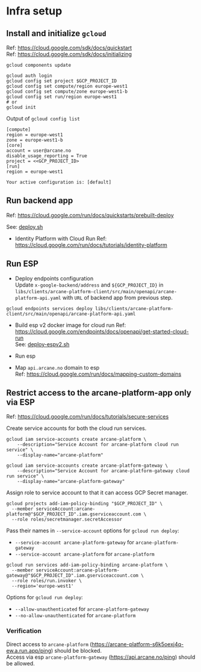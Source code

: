 # Infra setup

## Install and initialize `gcloud`  

Ref: https://cloud.google.com/sdk/docs/quickstart  
Ref: https://cloud.google.com/sdk/docs/initializing  
```shell
gcloud components update

gcloud auth login
gcloud config set project $GCP_PROJECT_ID
gcloud config set compute/region europe-west1
gcloud config set compute/zone europe-west1-b
gcloud config set run/region europe-west1
# or
gcloud init
```

Output of `gcloud config list`
```text
[compute]
region = europe-west1
zone = europe-west1-b
[core]
account = user@arcane.no
disable_usage_reporting = True
project = <<GCP_PROJECT_ID>
[run]
region = europe-west1

Your active configuration is: [default]
```

## Run backend app

Ref: https://cloud.google.com/run/docs/quickstarts/prebuilt-deploy  

See: [deploy.sh](deploy.sh)

* Identity Platform with Cloud Run
Ref: https://cloud.google.com/run/docs/tutorials/identity-platform

## Run ESP

* Deploy endpoints configuration  
Update `x-google-backend/address` and `${GCP_PROJECT_ID}` in
`libs/clients/arcane-platform-client/src/main/openapi/arcane-platform-api.yaml`
with `URL` of backend app from previous step.
```shell
gcloud endpoints services deploy libs/clients/arcane-platform-client/src/main/openapi/arcane-platform-api.yaml
```

* Build esp v2 docker image for cloud run 
Ref: https://cloud.google.com/endpoints/docs/openapi/get-started-cloud-run  
See: [deploy-espv2.sh](deploy-espv2.sh)  

* Run esp

* Map `api.arcane.no` domain to esp  
Ref: https://cloud.google.com/run/docs/mapping-custom-domains

## Restrict access to the arcane-platform-app only via ESP  

Ref: https://cloud.google.com/run/docs/tutorials/secure-services  

Create service accounts for both the cloud run services.
```shell
gcloud iam service-accounts create arcane-platform \
    --description="Service Account for arcane-platform cloud run service" \
    --display-name="arcane-platform"

gcloud iam service-accounts create arcane-platform-gateway \
    --description="Service Account for arcane-platform-gateway cloud run service" \
    --display-name="arcane-platform-gateway"
```

Assign role to service account to that it can access GCP Secret manager.
```shell
gcloud projects add-iam-policy-binding "$GCP_PROJECT_ID" \
  --member serviceAccount:arcane-platform@"$GCP_PROJECT_ID".iam.gserviceaccount.com \
  --role roles/secretmanager.secretAccessor
```

Pass their names in `--service-account` options for `gcloud run deploy`:
* `--service-account arcane-platform-gateway` for `arcane-platform-gateway`  
* `--service-account arcane-platform` for `arcane-platform`

```shell
gcloud run services add-iam-policy-binding arcane-platform \
  --member serviceAccount:arcane-platform-gateway@"$GCP_PROJECT_ID".iam.gserviceaccount.com \
  --role roles/run.invoker \
  --region='europe-west1'
```

Options for `gcloud run deploy`:  
* `--allow-unauthenticated` for `arcane-platform-gateway`  
* `--no-allow-unauthenticated` for `arcane-platform`

### Verification  
Direct access to `arcane-platform` (https://arcane-platform-s6k5oexj4q-ew.a.run.app/ping) should be blocked.  
Access via esp `arcane-platform-gateway` (https://api.arcane.no/ping) should be allowed.